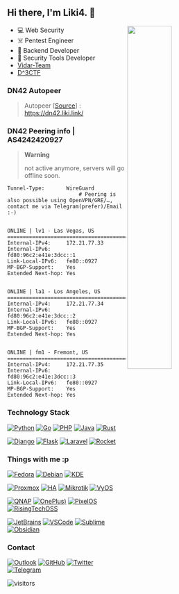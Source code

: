 ## Hi there, I'm Liki4. 👋

<a href="https://github.com/Liki4?tab=repositories">
  <img align="right" src="https://github-readme-stats.vercel.app/api?username=Liki4&show_icons=true&title_color=000&icon_color=0099ff&text_color=000&bg_color=ffffff&hide_border=true#gh-light-mode-only" width="45%" />
</a>

- 💻️ Web Security
- ☠️ Pentest Engineer
- 🔭 Backend Developer
- 🔑 Security Tools Developer
- [Vidar-Team](https://github.com/orgs/vidar-team/)
- [D^3CTF](https://github.com/D-3CTF)

### DN42 Autopeer

> Autopeer [[Source](https://github.com/lutoma/autopeer)]  : https://dn42.liki.link/

### DN42 Peering info | AS4242420927

> **Warning**
> 
> not active anymore, servers will go offline soon.

```
Tunnel-Type:       WireGuard
                       # Peering is also possible using OpenVPN/GRE/…, contact me via Telegram(prefer)/Email :-)


ONLINE | lv1 - Las Vegas, US
=========================================
Internal-IPv4:     172.21.77.33
Internal-IPv6:     fd80:96c2:e41e:3dcc::1
Link-Local-IPv6:   fe80::0927
MP-BGP-Support:    Yes
Extended Next-hop: Yes


ONLINE | la1 - Los Angeles, US
=========================================
Internal-IPv4:     172.21.77.34
Internal-IPv6:     fd80:96c2:e41e:3dcc::2
Link-Local-IPv6:   fe80::0927
MP-BGP-Support:    Yes
Extended Next-hop: Yes


ONLINE | fm1 - Fremont, US
=========================================
Internal-IPv4:     172.21.77.35
Internal-IPv6:     fd80:96c2:e41e:3dcc::3
Link-Local-IPv6:   fe80::0927
MP-BGP-Support:    Yes
Extended Next-hop: Yes
```

### Technology Stack

[![Python](https://img.shields.io/badge/python-%233776AB.svg?&style=for-the-badge&logo=python&logoColor=white)](https://www.python.org/)
[![Go](https://img.shields.io/badge/go-%2300ADD8.svg?&style=for-the-badge&logo=go&logoColor=white)](https://go.dev/)
[![PHP](https://img.shields.io/badge/php-%23777bb4.svg?&style=for-the-badge&logo=php&logoColor=white)](https://www.php.net/)
[![Java](https://img.shields.io/badge/java-%23f0931c.svg?&style=for-the-badge&logo=openjdk&logoColor=white)](https://www.java.com/)
[![Rust](https://img.shields.io/badge/rust-%23000000.svg?&style=for-the-badge&logo=rust&logoColor=white)](https://www.rust-lang.org/)

[![Django](https://img.shields.io/badge/django-%23092E20.svg?&style=for-the-badge&logo=django&logoColor=white)](https://www.djangoproject.com/)
[![Flask](https://img.shields.io/badge/flask-%23000000.svg?&style=for-the-badge&logo=flask&logoColor=white)](https://flask.palletsprojects.com/)
[![Laravel](https://img.shields.io/badge/laravel-%23FF2D20.svg?&style=for-the-badge&logo=laravel&logoColor=white)](https://laravel.com/)
[![Rocket](https://img.shields.io/badge/rocket-%23d33847.svg?&style=for-the-badge&logo=apacherocketmq&logoColor=white)](https://rocket.rs/)

### Things with me :p

[![Fedora](https://img.shields.io/badge/Fedora-%235199DD.svg?&style=for-the-badge&logo=fedora&logoColor=white&fontColor=white)](https://fedoraproject.org/)
[![Debian](https://img.shields.io/badge/debian-%23a80030.svg?&style=for-the-badge&logo=debian&logoColor=white)](https://www.debian.org/)
[![KDE](https://img.shields.io/badge/kde%20plasma-%231D99F3.svg?&style=for-the-badge&logo=kde&logoColor=white)](https://kde.org/)

[![Proxmox](https://img.shields.io/badge/proxmox-%23E57000.svg?&style=for-the-badge&logo=proxmox&logoColor=white)](https://www.proxmox.com/)
[![HA](https://img.shields.io/badge/Home%20Assistant-%2341BDF5.svg?&style=for-the-badge&logo=homeassistant&logoColor=white)](https://www.home-assistant.io/)
[![Mikrotik](https://img.shields.io/badge/Mikrotik-%23293239.svg?&style=for-the-badge&logo=mikrotik&logoColor=white)](https://mikrotik.com/)
[![VyOS](https://img.shields.io/badge/VyOS-%23FFB50E.svg?&style=for-the-badge&logo=openwrt&logoColor=white&fontColor=white)](https://vyos.io/)

[![QNAP](https://img.shields.io/badge/qnap-%23757575.svg?&style=for-the-badge&logo=truenas&logoColor=white)](https://www.qnap.com/)
[![OnePlus](https://img.shields.io/badge/oneplus-%23f10615.svg?&style=for-the-badge&logo=oneplus&logoColor=white))](https://www.oneplus.com/)
[![PixelOS](https://img.shields.io/badge/pixelos-%23fde694.svg?&style=for-the-badge&logo=android&logoColor=black)](https://pixelos.net/)
[![RisingTechOSS](https://img.shields.io/badge/RisingTechOSS-%23313163.svg?&style=for-the-badge&logo=android&logoColor=white)](https://github.com/RisingTechOSS)

[![JetBrains](https://img.shields.io/badge/jetbrains-%23000000.svg?&style=for-the-badge&logo=jetbrains&logoColor=white)](https://www.jetbrains.com/)
[![VSCode](https://img.shields.io/badge/vscode-%23007ACC.svg?&style=for-the-badge&logo=visual-studio-code&logoColor=white)](https://code.visualstudio.com/)
[![Sublime](https://img.shields.io/badge/Sublime-%23FF9800.svg?&style=for-the-badge&logo=sublimetext&logoColor=white)](https://www.sublimetext.com/)
[![Obsidian](https://img.shields.io/badge/Obsidian-%237C3AED.svg?&style=for-the-badge&logo=obsidian&logoColor=white)](https://obsidian.md/)

### Contact

[![Outlook](https://img.shields.io/badge/outlook-%230078D4.svg?&style=for-the-badge&logo=microsoft-outlook&logoColor=white)](mailto:chrislikaiyuan@outlook.com)
[![GitHub](https://img.shields.io/badge/github-%23100000.svg?&style=for-the-badge&logo=github&logoColor=white)](https://github.com/Liki4)
[![Twitter](https://img.shields.io/badge/twitter-%231DA1F2.svg?&style=for-the-badge&logo=twitter&logoColor=white)](https://twitter.com/Liki4Switch)
[![Telegram](https://img.shields.io/badge/telegram-%232B5278.svg?&style=for-the-badge&logo=telegram&logoColor=white)](https://t.me/switch_kg)

![visitors](https://visitor-badge.laobi.icu/badge?page_id=Liki4)
